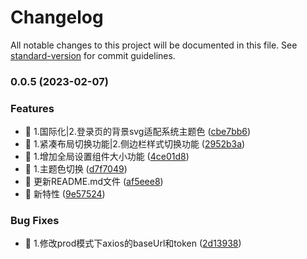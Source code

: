 # Changelog

All notable changes to this project will be documented in this file. See [standard-version](https://github.com/conventional-changelog/standard-version) for commit guidelines.

### 0.0.5 (2023-02-07)


### Features

* 🚀 1.国际化|2.登录页的背景svg适配系统主题色 ([cbe7bb6](https://github.com/denganjia/YuJiAdmin/commit/cbe7bb66c5930ff50863817263fd6e7f8b0f158a))
* 🚀 1.紧凑布局切换功能|2.侧边栏样式切换功能 ([2952b3a](https://github.com/denganjia/YuJiAdmin/commit/2952b3ad957afe352ec956d79414023e15205cf2))
* 🚀 1.增加全局设置组件大小功能 ([4ce01d8](https://github.com/denganjia/YuJiAdmin/commit/4ce01d8c89ac6904741c86f1479ebba1b270893b))
* 🚀 1.主题色切换 ([d7f7049](https://github.com/denganjia/YuJiAdmin/commit/d7f7049ba98022ad186cb044dedbb40c4f3b4b7c))
* 🚀 更新README.md文件 ([af5eee8](https://github.com/denganjia/YuJiAdmin/commit/af5eee8ee3cc04917e641b8f65f18cac237c121a))
* 🚀 新特性 ([9e57524](https://github.com/denganjia/YuJiAdmin/commit/9e5752481780e51b31b9637ee859a7d4fdd25008))


### Bug Fixes

* 🧩 1.修改prod模式下axios的baseUrl和token ([2d13938](https://github.com/denganjia/YuJiAdmin/commit/2d13938ba9a32e22a8788f9123ed83c5f8bdc502))
